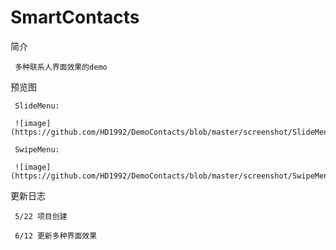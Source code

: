 # SmartContacts

简介

     多种联系人界面效果的demo
     
预览图

     SlideMenu:
     
     ![image](https://github.com/HD1992/DemoContacts/blob/master/screenshot/SlideMenu.gif)
     
     SwipeMenu:
     
     ![image](https://github.com/HD1992/DemoContacts/blob/master/screenshot/SwipeMenu.gif)
     
更新日志

     5/22 项目创建

     6/12 更新多种界面效果
     
